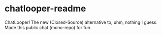 # chatlooper-readme
ChatLooper! The new (Closed-Source) alternative to, uhm, nothing I guess. Made this public chat (mono-repo) for fun.
